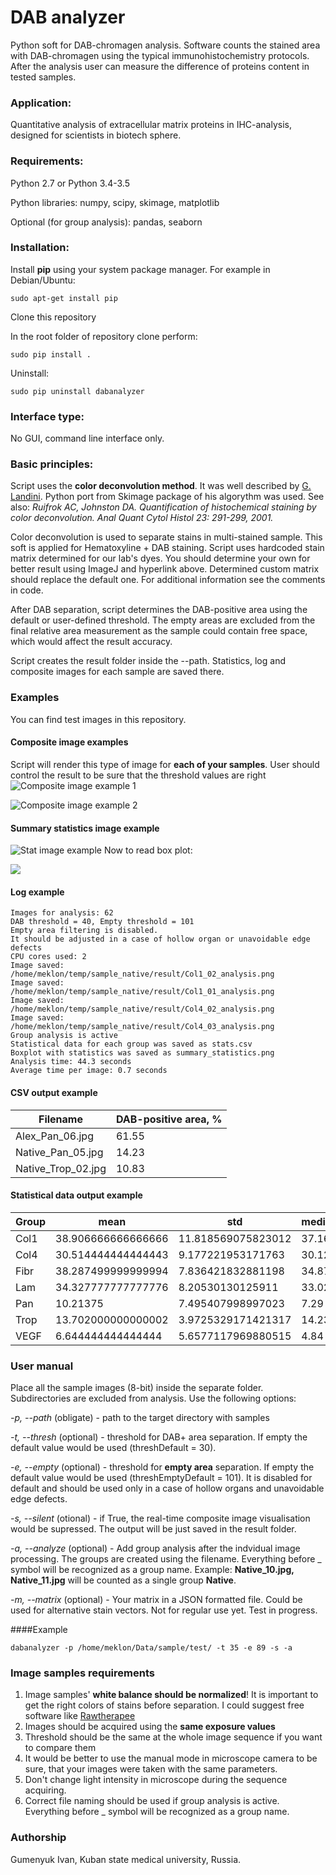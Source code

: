 # DAB analyzer
Python soft for DAB-chromagen analysis. Software counts the stained area with DAB-chromagen using the typical immunohistochemistry protocols. After the analysis user can measure the difference of proteins content in tested samples.

### Application:
Quantitative analysis of extracellular matrix proteins in IHC-analysis, designed for scientists in biotech sphere. 

### Requirements:
Python 2.7 or Python 3.4-3.5

Python libraries: numpy, scipy, skimage, matplotlib

Optional (for group analysis): pandas, seaborn

### Installation:
Install **pip** using your system package manager. For example in Debian/Ubuntu:
```
sudo apt-get install pip
```

Clone this repository

In the root folder of repository clone perform:
```
sudo pip install .
```

Uninstall:
```
sudo pip uninstall dabanalyzer
```

### Interface type:
No GUI, command line interface only.

### Basic principles:
Script uses the **color deconvolution method**. It was well described by [G. Landini](http://www.mecourse.com/landinig/software/cdeconv/cdeconv.html). Python port from Skimage package of his algorythm was used. See also: *Ruifrok AC, Johnston DA. Quantification of histochemical staining by color deconvolution. Anal Quant Cytol Histol 23: 291-299, 2001.*

Color deconvolution is used to separate stains in multi-stained sample. This soft is applied for Hematoxyline + DAB staining. Script uses hardcoded stain matrix determined for our lab's dyes. You should determine your own for better result using ImageJ and hyperlink above. Determined custom matrix should replace the default one. For additional information see the comments in code.

After DAB separation, script determines the DAB-positive area using the default or user-defined threshold. The empty areas are excluded from the final relative area measurement as the sample could contain free space, which would affect the result accuracy.

Script creates the result folder inside the --path. Statistics, log and composite images for each sample are saved there.
### Examples
You can find test images in this repository.

#### Composite image examples
Script will render this type of image for **each of your samples**. User should control the result to be sure that the threshold values are right
![Composite image example 1](https://github.com/meklon/DAB_analyzer/blob/master/test%20images/result%20example/Native_Pan_05_analysis.png "Composite image example")

![Composite image example 2](https://github.com/meklon/DAB_analyzer/blob/master/test%20images/result%20example/Alex_Pan_08_analysis.png "Composite image example")

#### Summary statistics image example
![Stat image example](https://github.com/meklon/DAB_analyzer/blob/master/test%20images/result%20example/summary_statistics.png "Stat image example")
Now to read box plot:

![](http://i1.wp.com/flowingdata.com/wp-content/uploads/2008/02/box-plot-explained.gif?w=1090)
#### Log example
```
Images for analysis: 62
DAB threshold = 40, Empty threshold = 101
Empty area filtering is disabled.
It should be adjusted in a case of hollow organ or unavoidable edge defects
CPU cores used: 2
Image saved: /home/meklon/temp/sample_native/result/Col1_02_analysis.png
Image saved: /home/meklon/temp/sample_native/result/Col1_01_analysis.png
Image saved: /home/meklon/temp/sample_native/result/Col4_02_analysis.png
Image saved: /home/meklon/temp/sample_native/result/Col4_03_analysis.png
Group analysis is active
Statistical data for each group was saved as stats.csv
Boxplot with statistics was saved as summary_statistics.png
Analysis time: 44.3 seconds
Average time per image: 0.7 seconds
```
#### CSV output example
Filename | DAB-positive area, %
------------ | -------------
Alex_Pan_06.jpg|61.55
Native_Pan_05.jpg|14.23
Native_Trop_02.jpg|10.83

#### Statistical data output example
Group|mean|std|median|amin|amax
------------ | -------------| -------------| -------------| -------------| -------------|
Col1|38.906666666666666|11.818569075823012|37.16|24.58|61.12
Col4|30.514444444444443|9.177221953171763|30.12|16.62|45.66
Fibr|38.287499999999994|7.836421832881198|34.875|30.41|53.51
Lam|34.327777777777776|8.20530130125911|33.02|21.88|46.8
Pan|10.21375|7.495407998997023|7.29|2.92|21.97
Trop|13.702000000000002|3.9725329171421317|14.235|7.22|20.34
VEGF|6.644444444444444|5.6577117969880515|4.84|0.96|16.7

### User manual
Place all the sample images (8-bit) inside the separate folder. Subdirectories are excluded from analysis. Use the following options:

*-p, --path* (obligate) - path to the target directory with samples

*-t, --thresh* (optional) - threshold for DAB+ area separation. If empty the default value would be used (threshDefault = 30).

*-e, --empty* (optional) - threshold for **empty area** separation. If empty the default value would be used (threshEmptyDefault = 101). It is disabled for default and should be used only in a case of hollow organs and unavoidable edge defects.

*-s, --silent* (otional) - if True, the real-time composite image visualisation would be supressed. The output will be just saved in the result folder.

*-a, --analyze* (optional) - Add group analysis after the indvidual image processing. The groups are created using the filename. Everything before _ symbol will be recognized as a group name. Example: **Native_10.jpg, Native_11.jpg** will be counted as a single group **Native**.

*-m, --matrix* (optional) - Your matrix in a JSON formatted file. Could be used for alternative stain vectors. Not for regular use yet. Test in progress.

####Example
````
dabanalyzer -p /home/meklon/Data/sample/test/ -t 35 -e 89 -s -a
````

### Image samples requirements
1. Image samples' **white balance should be normalized**! It is important to get the right colors of stains before separation. I could suggest free software like [Rawtherapee](http://rawtherapee.com/)
2. Images should be acquired using the **same exposure values**
3. Threshold should be the same at the whole image sequence if you want to compare them
4. It would be better to use the manual mode in microscope camera to be sure, that your images were taken with the same parameters.
5. Don't change light intensity in microscope during the sequence acquiring.
6. Correct file naming should be used if group analysis is active. Everything before _ symbol will be recognized as a group name.

### Authorship
Gumenyuk Ivan, Kuban state medical university, Russia.
